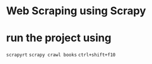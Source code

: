 # Web Scraping using Scrapy

# run the project using
```scrapyrt```
```scrapy crawl books```
```ctrl+shift+f10```
